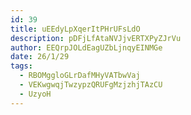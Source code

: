 ```yaml
---
id: 39
title: uEEdyLpXqerItPHrUFsLdO
description: pDFjLfAtaNVJjvERTXPyZJrVu
author: EEQrpJOLdEagUZbLjnqyEINMGe
date: 26/1/29
tags:
  - RBOMggloGLrDafMHyVATbwVaj
  - VEKwgwqjTwzypzQRUFgMzjzhjTAzCU
  - UzyoH
---
```

